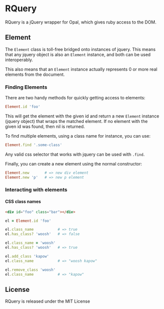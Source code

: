 # RQuery

RQuery is a jQuery wrapper for Opal, which gives ruby access to the DOM.

## Element

The `Element` class is toll-free bridged onto instances of jquery. This
means that any jquery object is also an `Element` instance, and both
can be used interoperably.

This also means that an `Element` instance actually represents 0 or
more real elements from the document.

### Finding Elements

There are two handy methods for quickly getting access to elements:

```ruby
Element.id 'foo'
```

This will get the element with the given id and return a new `Element`
instance (jquery object) that wraps the matched element. If no element
with the given id was found, then nil is returned.

To find multiple elements, using a class name for instance, you can
use:

```ruby
Element.find '.some-class'
```

Any valid css selector that works with jquery can be used with `.find`.

Finally, you can create a new element using the normal constructor:

```ruby
Element.new       # => new div element
Element.new 'p'   # => new p element
```

### Interacting with elements

#### CSS class names

```html
<div id="foo" class="bar"></div>
```

```ruby
el = Element.id 'foo'

el.class_name           # => true
el.has_class? 'woosh'   # => false

el.class_name = 'woosh'
el.has_class? 'woosh'   # => true

el.add_class 'kapow'
el.class_name           # => "woosh kapow"

el.remove_class 'woosh'
el.class_name           # => "kapow"
```

## License

RQuery is released under the MIT License